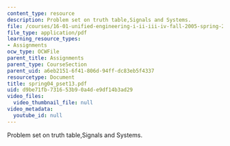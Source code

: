 ```yaml
---
content_type: resource
description: Problem set on truth table,Signals and Systems.
file: /courses/16-01-unified-engineering-i-ii-iii-iv-fall-2005-spring-2006/d9be71fb731653b90a4de9df14b3ad29_spring04_pset13.pdf
file_type: application/pdf
learning_resource_types:
- Assignments
ocw_type: OCWFile
parent_title: Assignments
parent_type: CourseSection
parent_uid: a6eb2151-6f41-806d-94ff-dc83eb5f4337
resourcetype: Document
title: spring04_pset13.pdf
uid: d9be71fb-7316-53b9-0a4d-e9df14b3ad29
video_files:
  video_thumbnail_file: null
video_metadata:
  youtube_id: null
---
```

Problem set on truth table,Signals and Systems.

